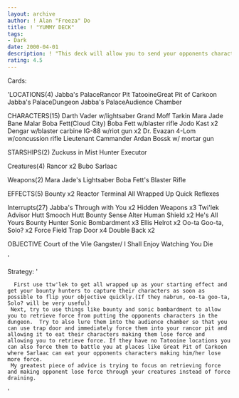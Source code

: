 ```yaml
---
layout: archive
author: ! Alan "Freeza" Do
title: ! "YUMMY DECK"
tags:
- Dark
date: 2000-04-01
description: ! "This deck will allow you to send your opponents characters to rancor and allow him to eat them making them lose for equal to the characters forfeit value. And if eaten by Sarlaac opponent loses force while you on the other hand, retrieve force."
rating: 4.5
---
```

Cards: 

'LOCATIONS(4)
Jabba's PalaceRancor Pit
TatooineGreat Pit of Carkoon
Jabba's PalaceDungeon
Jabba's PalaceAudience Chamber

CHARACTERS(15)
Darth Vader w/lightsaber
Grand Moff Tarkin
Mara Jade
Bane Malar
Boba Fett(Cloud City)
Boba Fett w/blaster rifle
Jodo Kast x2
Dengar w/blaster carbine
IG-88 w/riot gun x2
Dr. Evazan
4-Lom w/concussion rifle
Lieutenant Cammander Ardan
Bossk w/ mortar gun

STARSHIPS(2)
Zuckuss in Mist Hunter
Executor

Creatures(4)
Rancor x2
Bubo
Sarlaac

Weapons(2)
Mara Jade's Lightsaber
Boba Fett's Blaster Rifle

EFFECTS(5)
Bounty x2
Reactor Terminal
All Wrapped Up
Quick Reflexes

Interrupts(27)
Jabba's Through with You x2
Hidden Weapons x3
Twi'lek Advisor
Hutt Smooch
Hutt Bounty
Sense
Alter
Human Shield x2
He's All Yours Bounty Hunter
Sonic Bombardment x3
Ellis Helrot x2
Oo-ta Goo-ta, Solo? x2
Force Field
Trap Door x4
Double Back x2

OBJECTIVE
Court of the Vile Gangster/
I Shall Enjoy Watching You Die

'

Strategy: '

	  First use ttw'lek to get all wrapped up as your starting effect and get your bounty hunters to capture their characters as soon as possible to flip your objective quickly.(If they nabrun, oo-ta goo-ta, Solo? will be very useful)
     Next, try to use things like bounty and sonic bombardment to allow you to retrieve force from putting the opponents characters in the dungeon.  Try to also lure them into the audience chamber so that you can use trap door and immediately force them into your rancor pit and allowing it to eat their characters making them lose force and allowing you to retrieve force. If they have no Tatooine locations you can also force them to battle you at places like Great Pit of Carkoon where Sarlaac can eat your opponents characters making him/her lose more force.
     My greatest piece of advice is trying to focus on retrieving force and making opponent lose force through your creatures instead of force draining.

'